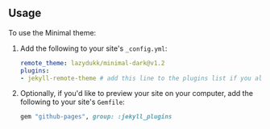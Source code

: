 

## Usage

To use the Minimal theme:

1. Add the following to your site's `_config.yml`:

    ```yml
    remote_theme: lazydukk/minimal-dark@v1.2
    plugins:
    - jekyll-remote-theme # add this line to the plugins list if you already have one
    ```

2. Optionally, if you'd like to preview your site on your computer, add the following to your site's `Gemfile`:

    ```ruby
    gem "github-pages", group: :jekyll_plugins
    ```
